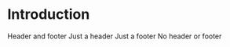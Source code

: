 <script setup lang="ts">
import { Example as ExampleComponent, MyPanel } from '@scopedPackageName@'
</script>

<style scoped>
.panel {
  margin: 20px 0;
}
</style>

# Introduction

<ExampleComponent />

<MyPanel title="Panel title" footer="Panel footer">
  Header and footer
</MyPanel>

<MyPanel title="Panel title">
  Just a header
</MyPanel>

<MyPanel footer="Panel footer">
  Just a footer
</MyPanel>

<MyPanel>
  No header or footer
</MyPanel>
